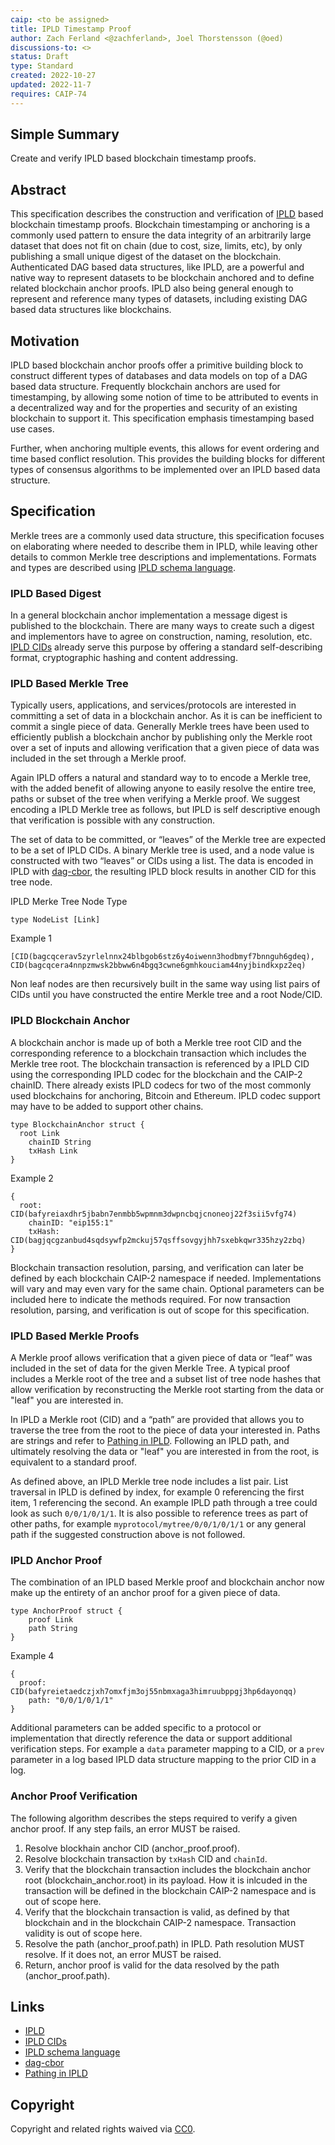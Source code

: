 ```yaml
---
caip: <to be assigned>
title: IPLD Timestamp Proof
author: Zach Ferland <@zachferland>, Joel Thorstensson (@oed)
discussions-to: <>
status: Draft
type: Standard
created: 2022-10-27
updated: 2022-11-7
requires: CAIP-74
---
```


## Simple Summary 

Create and verify IPLD based blockchain timestamp proofs. 

## Abstract

This specification describes the construction and verification of [IPLD](https://ipld.io/) based blockchain timestamp proofs. Blockchain timestamping or anchoring is a commonly used pattern to ensure the data integrity of an arbitrarily large dataset that does not fit on chain (due to cost, size, limits, etc), by only publishing a small unique digest of the dataset on the blockchain. Authenticated DAG based data structures, like IPLD, are a powerful and native way to represent datasets to be blockchain anchored and to define related blockchain anchor proofs. IPLD also being general enough to represent and reference many types of datasets, including existing DAG based data structures like blockchains. 

## Motivation

IPLD based blockchain anchor proofs offer a primitive building block to construct different types of databases and data models on top of a DAG based data structure. Frequently blockchain anchors are used for timestamping, by allowing some notion of time to be attributed to events in a decentralized way and for the properties and security of an existing blockchain to support it. This specification emphasis timestamping based use cases.

Further, when anchoring multiple events, this allows for event ordering and time based conflict resolution. This provides the building blocks for different types of consensus algorithms to be implemented over an IPLD based data structure.

## Specification

Merkle trees are a commonly used data structure, this specification focuses on elaborating where needed to describe them in IPLD, while leaving other details to common Merkle tree descriptions and implementations. Formats and types are described using [IPLD schema language](https://ipld.io/docs/schemas/).

### IPLD Based Digest

In a general blockchain anchor implementation a message digest is published to the blockchain. There are many ways to create such a digest and implementors have to agree on construction, naming, resolution, etc. [IPLD CIDs](https://github.com/multiformats/cid) already serve this purpose by offering a standard self-describing format, cryptographic hashing and content addressing. 

### IPLD Based Merkle Tree

Typically users, applications, and services/protocols are interested in committing a set of data in a blockchain anchor. As it is can be inefficient to commit a single piece of data. Generally Merkle trees have been used to efficiently publish a blockchain anchor by publishing only the Merkle root over a set of inputs and allowing verification that a given piece of data was included in the set through a Merkle proof. 

Again IPLD offers a natural and standard way to to encode a Merkle tree, with the added benefit of allowing anyone to easily resolve the entire tree, paths or subset of the tree when verifying a Merkle proof. We suggest encoding a IPLD Merkle tree as follows, but IPLD is self descriptive enough that verification is possible with any construction. 

The set of data to be committed, or “leaves” of the Merkle tree are expected to be a set of IPLD CIDs. A binary Merkle tree is used, and a node value is constructed with two “leaves” or CIDs using a list. The data is encoded in IPLD with [dag-cbor](https://ipld.io/specs/codecs/dag-cbor/spec/), the resulting IPLD block results in another CID for this tree node. 

IPLD Merke Tree Node Type

```tsx
type NodeList [Link]
```

Example 1

```tsx
[CID(bagcqcerav5zyrlelnnx24blbgob6stz6y4oiwenn3hodbmyf7bnnguh6gdeq), CID(bagcqcera4nnpzmwsk2bbww6n4bgq3cwne6gmhkouciam44nyjbindkxpz2eq)
```

Non leaf nodes are then recursively built in the same way using list pairs of CIDs until you have constructed the entire Merkle tree and a root Node/CID. 

### IPLD Blockchain Anchor

A blockchain anchor is made up of both a Merkle tree root CID and the corresponding reference to a blockchain transaction which includes the Merkle tree root. The blockchain transaction is referenced by a IPLD CID using the corresponding IPLD codec for the blockchain and the CAIP-2 chainID. There already exists IPLD codecs for two of the most commonly used blockchains for anchoring, Bitcoin and Ethereum. IPLD codec support may have to be added to support other chains. 

```tsx
type BlockchainAnchor struct {
  root Link
	chainID String 
	txHash Link
}
```

Example 2
```tsx
{
  root: CID(bafyreiaxdhr5jbabn7enmbb5wpmnm3dwpncbqjcnoneoj22f3sii5vfg74)
	chainID: "eip155:1"
	txHash: CID(bagjqcgzanbud4sqdsywfp2mckuj57qsffsovgyjhh7sxebkqwr335hzy2zbq)
}
```

Blockchain transaction resolution, parsing, and verification can later be defined by each blockchain CAIP-2 namespace if needed. Implementations will vary and may even vary for the same chain. Optional parameters can be included here to indicate the methods required. For now transaction resolution, parsing, and verification is out of scope for this specification. 

### IPLD Based Merkle Proofs

A Merkle proof allows verification that a given piece of data or “leaf” was included in the set of data for the given Merkle Tree. A  typical proof includes a Merkle root of the tree and a subset list of tree node hashes that allow verification by reconstructing the Merkle root starting from the data or "leaf" you are interested in.

In IPLD a Merkle root (CID) and a “path” are provided that allows you to traverse the tree from the root to the piece of data your interested in. Paths are strings and refer to [Pathing in IPLD](https://ipld.io/docs/data-model/pathing/). Following an IPLD path, and ultimately resolving the data or "leaf" you are interested in from the root, is equivalent to a standard proof. 

As defined above, an IPLD Merkle tree node includes a list pair. List traversal in IPLD is defined by index, for example 0 referencing the first item, 1 referencing the second. An example IPLD path through a tree could look as such `0/0/1/0/1/1`. It is also possible to reference trees as part of other paths, for example `myprotocol/mytree/0/0/1/0/1/1` or any general path if the suggested construction above is not followed. 

### IPLD Anchor Proof

The combination of an IPLD based Merkle proof and blockchain anchor now make up the entirety of an anchor proof for a given piece of data. 

```tsx
type AnchorProof struct {
	proof Link
	path String 
}
```

Example 4
```tsx
{
  proof: CID(bafyreietaedczjxh7omxfjm3oj55nbmxaga3himruubppgj3hp6dayonqq)
	path: "0/0/1/0/1/1"
}
```

Additional parameters can be added specific to a protocol or implementation that directly reference the data or support additional verification steps. For example a `data` parameter mapping to a CID, or a `prev` parameter in a log based IPLD data structure mapping to the prior CID in a log. 

### Anchor Proof Verification 

The following algorithm describes the steps required to verify a given anchor proof. If any step fails, an error MUST be raised. 

1) Resolve blockhain anchor CID (anchor_proof.proof).
2) Resolve blockchain transaction by `txHash` CID and `chainId`.
3) Verify that the blockchain transaction includes the blockchain anchor root (blockchain_anchor.root) in its payload. How it is inlcuded in the transaction will be defined in the blockchain CAIP-2 namespace and is out of scope here. 
3) Verify that the blockchain transaction is valid, as defined by that blockchain and in the blockchain CAIP-2 namespace. Transaction validity is out of scope here. 
4) Resolve the path (anchor_proof.path) in IPLD. Path resolution MUST resolve. If it does not, an error MUST be raised. 
5) Return, anchor proof is valid for the data resolved by the path (anchor_proof.path).


## Links
- [IPLD](https://ipld.io/)
- [IPLD CIDs](https://github.com/multiformats/cid)
- [IPLD schema language](https://ipld.io/docs/schemas/)
- [dag-cbor](https://ipld.io/specs/codecs/dag-cbor/spec/)
- [Pathing in IPLD](https://ipld.io/docs/data-model/pathing/)

## Copyright
Copyright and related rights waived via [CC0](https://creativecommons.org/publicdomain/zero/1.0/).
